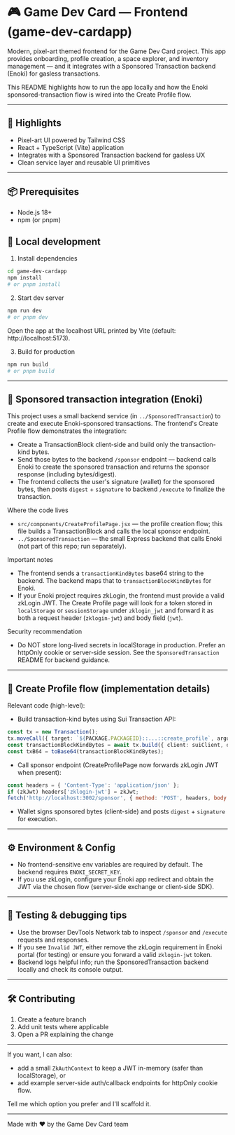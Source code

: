# 🎮 Game Dev Card — Frontend (game-dev-cardapp)

Modern, pixel-art themed frontend for the Game Dev Card project. This app provides onboarding, profile creation, a space explorer, and inventory management — and it integrates with a Sponsored Transaction backend (Enoki) for gasless transactions.

This README highlights how to run the app locally and how the Enoki sponsored-transaction flow is wired into the Create Profile flow.

---

## 🎯 Highlights

- Pixel-art UI powered by Tailwind CSS
- React + TypeScript (Vite) application
- Integrates with a Sponsored Transaction backend for gasless UX
- Clean service layer and reusable UI primitives

---

## 📦 Prerequisites

- Node.js 18+
- npm (or pnpm)

## 🚀 Local development

1. Install dependencies

```bash
cd game-dev-cardapp
npm install
# or pnpm install
```

2. Start dev server

```bash
npm run dev
# or pnpm dev
```

Open the app at the localhost URL printed by Vite (default: http://localhost:5173).

3. Build for production

```bash
npm run build
# or pnpm build
```

---

## 🔗 Sponsored transaction integration (Enoki)

This project uses a small backend service (in `../SponsoredTransaction`) to create and execute Enoki-sponsored transactions. The frontend's Create Profile flow demonstrates the integration:

- Create a TransactionBlock client-side and build only the transaction-kind bytes.
- Send those bytes to the backend `/sponsor` endpoint — backend calls Enoki to create the sponsored transaction and returns the sponsor response (including bytes/digest).
- The frontend collects the user's signature (wallet) for the sponsored bytes, then posts `digest` + `signature` to backend `/execute` to finalize the transaction.

Where the code lives
- `src/components/CreateProfilePage.jsx` — the profile creation flow; this file builds a TransactionBlock and calls the local sponsor endpoint.
- `../SponsoredTransaction` — the small Express backend that calls Enoki (not part of this repo; run separately).

Important notes
- The frontend sends a `transactionKindBytes` base64 string to the backend. The backend maps that to `transactionBlockKindBytes` for Enoki.
- If your Enoki project requires zkLogin, the frontend must provide a valid zkLogin JWT. The Create Profile page will look for a token stored in `localStorage` or `sessionStorage` under `zklogin_jwt` and forward it as both a request header (`zklogin-jwt`) and body field (`jwt`).

Security recommendation
- Do NOT store long-lived secrets in localStorage in production. Prefer an httpOnly cookie or server-side session. See the `SponsoredTransaction` README for backend guidance.

---

## 🧩 Create Profile flow (implementation details)

Relevant code (high-level):

- Build transaction-kind bytes using Sui Transaction API:

```ts
const tx = new Transaction();
tx.moveCall({ target: `${PACKAGE.PACKAGEID}::...::create_profile`, arguments: [...] });
const transactionBlockKindBytes = await tx.build({ client: suiClient, onlyTransactionKind: true });
const txB64 = toBase64(transactionBlockKindBytes);
```

- Call sponsor endpoint (CreateProfilePage now forwards zkLogin JWT when present):

```js
const headers = { 'Content-Type': 'application/json' };
if (zkJwt) headers['zklogin-jwt'] = zkJwt;
fetch('http://localhost:3002/sponsor', { method: 'POST', headers, body: JSON.stringify({ transactionKindBytes: txB64, network: 'testnet', jwt: zkJwt }) });
```

- Wallet signs sponsored bytes (client-side) and posts `digest` + `signature` for execution.

---

## ⚙️ Environment & Config

- No frontend-sensitive env variables are required by default. The backend requires `ENOKI_SECRET_KEY`.
- If you use zkLogin, configure your Enoki app redirect and obtain the JWT via the chosen flow (server-side exchange or client-side SDK).

---

## 🧪 Testing & debugging tips

- Use the browser DevTools Network tab to inspect `/sponsor` and `/execute` requests and responses.
- If you see `Invalid JWT`, either remove the zkLogin requirement in Enoki portal (for testing) or ensure you forward a valid `zklogin-jwt` token.
- Backend logs helpful info; run the SponsoredTransaction backend locally and check its console output.

---

## 🛠️ Contributing

1. Create a feature branch
2. Add unit tests where applicable
3. Open a PR explaining the change

---

If you want, I can also:
- add a small `ZkAuthContext` to keep a JWT in-memory (safer than localStorage), or
- add example server-side auth/callback endpoints for httpOnly cookie flow.

Tell me which option you prefer and I'll scaffold it.

---

Made with ❤️ by the Game Dev Card team

